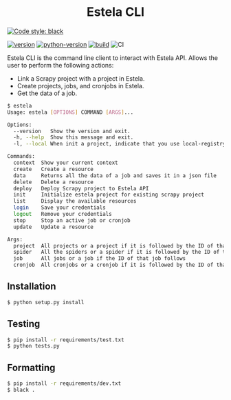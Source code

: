 <h1 align="center"> Estela CLI </h1>

[![Code style: black](https://img.shields.io/badge/code%20style-black-000000.svg)](https://github.com/psf/black)

[![version](https://img.shields.io/badge/version-0.1-blue)](https://github.com/bitmakerla/estela)
[![python-version](https://img.shields.io/badge/python-v3.10-orange)](https://www.python.org)
[![build](https://img.shields.io/badge/build-passing-brightgreen)](https://github.com/bitmakerla/estela/actions)
![CI](https://github.com/eslint/eslint/workflows/CI/badge.svg)


Estela CLI is the command line client to interact with Estela API. Allows the user to perform the following actions:
- Link a Scrapy project with a project in Estela.
- Create projects, jobs, and cronjobs in Estela.
- Get the data of a job.

```bash
$ estela
Usage: estela [OPTIONS] COMMAND [ARGS]...

Options:
  --version   Show the version and exit.
  -h, --help  Show this message and exit.
  -l, --local When init a project, indicate that you use local-registry       

Commands:
  context  Show your current context
  create   Create a resource
  data     Returns all the data of a job and saves it in a json file
  delete   Delete a resource
  deploy   Deploy Scrapy project to Estela API
  init     Initialize estela project for existing scrapy project
  list     Display the available resources
  login    Save your credentials
  logout   Remove your credentials
  stop     Stop an active job or cronjob
  update   Update a resource

Args:
  project  All projects or a project if it is followed by the ID of that project
  spider   All the spiders or a spider if it is followed by the ID of that spider
  job      All jobs or a job if the ID of that job follows
  cronjob  All cronjobs or a cronjob if it is followed by the ID of that cronjob 
```

## Installation

```bash
$ python setup.py install
```

## Testing

```bash
$ pip install -r requirements/test.txt
$ python tests.py
```

## Formatting 

```bash
$ pip install -r requirements/dev.txt
$ black .
```
